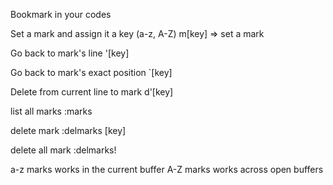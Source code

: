 Bookmark in your codes

Set a mark and assign it a key (a-z, A-Z)
m[key] => set a mark

Go back to mark's line
'[key]

Go back to mark's exact position
`[key]

Delete from current line to mark
d'[key]

list all marks
:marks

delete mark
:delmarks [key]

delete all mark
:delmarks!

a-z marks works in the current buffer
A-Z marks works across open buffers
